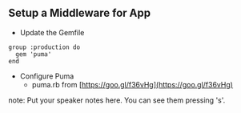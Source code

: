 ##  Setup a Middleware for App

* Update the Gemfile

```
group :production do
  gem 'puma'
end
```

* Configure Puma
  * puma.rb from [https://goo.gl/f36vHg](https://goo.gl/f36vHg)


note:
    Put your speaker notes here.
    You can see them pressing 's'.
